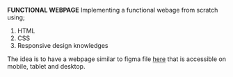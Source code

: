 __FUNCTIONAL WEBPAGE__
Implementing a functional webage  from scratch using;
1. HTML
2. CSS
3. Responsive design knowledges

The idea is to have a webpage similar to figma file [here](https://www.figma.com/file/umK6cg0CjMXNVspZSiKb0o/Holberton-School---Headphone-company-(Copy)?type=design&node-id=0-1&mode=design&t=JTKjgXAfZNDfdDHv-0) that is accessible on mobile, tablet and desktop.

